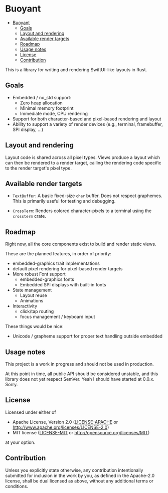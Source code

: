 # Buoyant

<!--toc:start-->

- [Buoyant](#buoyant)
  - [Goals](#goals)
  - [Layout and rendering](#layout-and-rendering)
  - [Available render targets](#available-render-targets)
  - [Roadmap](#roadmap)
  - [Usage notes](#usage-notes)
  - [License](#license)
  - [Contribution](#contribution)
  <!--toc:end-->

This is a library for writing and rendering SwiftUI-like layouts in Rust.

## Goals

- Embedded / no_std support:
  - Zero heap allocation
  - Minimal memory footprint
  - Immediate mode, CPU rendering
- Support for both character-based and pixel-based rendering and layout
- Ability to support a variety of render devices (e.g., terminal,
  framebuffer, SPI display, ...)

## Layout and rendering

Layout code is shared across all pixel types. Views produce a layout
which can then be rendered to a render target, calling the rendering code
specific to the render target's pixel type.

## Available render targets

- `TextBuffer`: A basic fixed-size `char` buffer. Does not respect graphemes.
  This is primarily useful for testing and debugging.

- `CrossTerm`: Renders colored character-pixels to a terminal using
  the `crossterm` crate.

## Roadmap

Right now, all the core components exist to build and render static views.

These are the planned features, in order of priority:

- embedded-graphics trait implementations
- default pixel rendering for pixel-based render targets
- More robust Font support
  - embedded-graphics fonts
  - Embedded SPI displays with built-in fonts
- State management
  - Layout reuse
  - Animations
- Interactivity
  - click/tap routing
  - focus management / keyboard input

These things would be nice:

- Unicode / grapheme support for proper text handling outside embedded

## Usage notes

This project is a work in progress and should not be used in production.

At this point in time, all public API should be considered unstable,
and this library does not yet respect SemVer. Yeah I should have
started at 0.0.x. Sorry.

## License

Licensed under either of

- Apache License, Version 2.0
  ([LICENSE-APACHE](LICENSE-APACHE) or <http://www.apache.org/licenses/LICENSE-2.0>)
- MIT license
  ([LICENSE-MIT](LICENSE-MIT) or <http://opensource.org/licenses/MIT>)

at your option.

## Contribution

Unless you explicitly state otherwise, any contribution intentionally submitted
for inclusion in the work by you, as defined in the Apache-2.0 license, shall be
dual licensed as above, without any additional terms or conditions.

